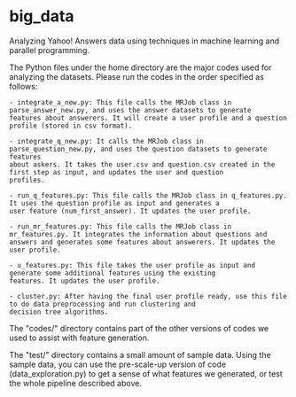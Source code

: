 # big_data
Analyzing Yahoo! Answers data using techniques in machine learning and parallel programming.

The Python files under the home directory are the major codes used for analyzing the datasets. Please run the codes in the order specified as follows:
    
    - integrate_a_new.py: This file calls the MRJob class in parse_answer_new.py, and uses the answer datasets to generate
    features about answerers. It will create a user profile and a question profile (stored in csv format).
    
    - integrate_q_new.py: It calls the MRJob class in parse_question_new.py, and uses the question datasets to generate features
    about askers. It takes the user.csv and question.csv created in the first step as input, and updates the user and question
    profiles.
    
    - run_q_features.py: This file calls the MRJob class in q_features.py. It uses the question profile as input and generates a
    user feature (num_first_answer). It updates the user profile.
    
    - run_mr_features.py: This file calls the MRJob class in mr_features.py. It integrates the information about questions and
    answers and generates some features about answerers. It updates the user profile.
    
    - u_features.py: This file takes the user profile as input and generate some additional features using the existing
    features. It updates the user profile.
    
    - cluster.py: After having the final user profile ready, use this file to do data preprocessing and run clustering and
    decision tree algorithms.

The "codes/" directory contains part of the other versions of codes we used to assist with feature generation.

The "test/" directory contains a small amount of sample data. Using the sample data, you can use the pre-scale-up version of code (data_exploration.py) to get a sense of what features we generated, or test the whole pipeline described above.
